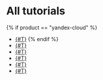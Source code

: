 # All tutorials

{% if product == "yandex-cloud" %}
* [{#T}](managed-mongodb.md)
{% endif %}
* [{#T}](managed-mysql.md)
* [{#T}](managed-mysql-to-mysql.md)
* [{#T}](managed-postgresql.md)
* [{#T}](cdc-mpg.md)
* [{#T}](rdbms-to-clickhouse.md)
